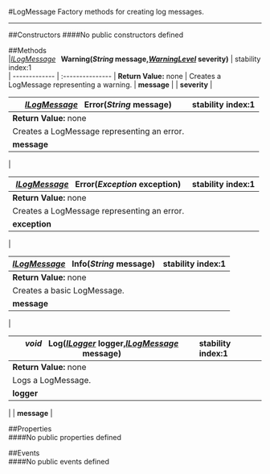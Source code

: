 #LogMessage
  Factory methods for creating log messages. 

---
##Constructors 
####No public constructors defined

##Methods  
|*[ILogMessage](http://dynamods.github.io/DynamoAPI/Dynamo_Interfaces/ILogMessage)* **&nbsp;&nbsp;Warning(*String* message,*[WarningLevel](http://dynamods.github.io/DynamoAPI/Dynamo/WarningLevel)* severity)** |  stability index:1  
| ------------- | :--------------- 
| **Return Value:** none
|  Creates a LogMessage representing a warning. 
| **message**
|
| **severity**
|

|*[ILogMessage](http://dynamods.github.io/DynamoAPI/Dynamo_Interfaces/ILogMessage)* **&nbsp;&nbsp;Error(*String* message)** |  stability index:1  
| ------------- | :--------------- 
| **Return Value:** none
|  Creates a LogMessage representing an error. 
| **message**
|

|*[ILogMessage](http://dynamods.github.io/DynamoAPI/Dynamo_Interfaces/ILogMessage)* **&nbsp;&nbsp;Error(*Exception* exception)** |  stability index:1  
| ------------- | :--------------- 
| **Return Value:** none
|  Creates a LogMessage representing an error. 
| **exception**
|

|*[ILogMessage](http://dynamods.github.io/DynamoAPI/Dynamo_Interfaces/ILogMessage)* **&nbsp;&nbsp;Info(*String* message)** |  stability index:1  
| ------------- | :--------------- 
| **Return Value:** none
|  Creates a basic LogMessage. 
| **message**
|

|*void* **&nbsp;&nbsp;Log(*[ILogger](http://dynamods.github.io/DynamoAPI/Dynamo_Interfaces/ILogger)* logger,*[ILogMessage](http://dynamods.github.io/DynamoAPI/Dynamo_Interfaces/ILogMessage)* message)** |  stability index:1  
| ------------- | :--------------- 
| **Return Value:** none
|  Logs a LogMessage. 
| **logger**
|
| **message**
|






##Properties  
####No public properties defined

##Events  
####No public events defined

